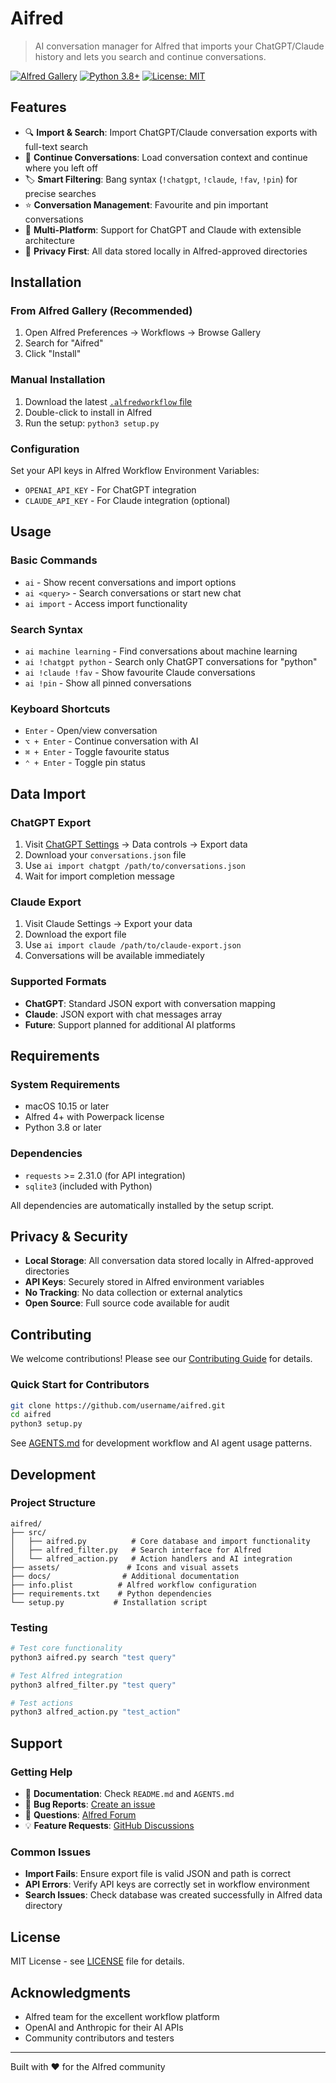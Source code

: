 # Aifred

> AI conversation manager for Alfred that imports your ChatGPT/Claude history and lets you search and continue conversations.

[![Alfred Gallery](https://img.shields.io/badge/Alfred-Gallery-blue)](https://alfred.app)
[![Python 3.8+](https://img.shields.io/badge/Python-3.8+-green)](https://python.org)
[![License: MIT](https://img.shields.io/badge/License-MIT-yellow.svg)](LICENSE)

## Features

- 🔍 **Import & Search**: Import ChatGPT/Claude conversation exports with full-text search
- 💬 **Continue Conversations**: Load conversation context and continue where you left off
- 🏷️ **Smart Filtering**: Bang syntax (`!chatgpt`, `!claude`, `!fav`, `!pin`) for precise searches
- ⭐ **Conversation Management**: Favourite and pin important conversations
- 🔄 **Multi-Platform**: Support for ChatGPT and Claude with extensible architecture
- 🔐 **Privacy First**: All data stored locally in Alfred-approved directories

## Installation

### From Alfred Gallery (Recommended)
1. Open Alfred Preferences → Workflows → Browse Gallery
2. Search for "Aifred"
3. Click "Install"

### Manual Installation
1. Download the latest [`.alfredworkflow` file](https://github.com/username/aifred/releases)
2. Double-click to install in Alfred
3. Run the setup: `python3 setup.py`

### Configuration
Set your API keys in Alfred Workflow Environment Variables:
- `OPENAI_API_KEY` - For ChatGPT integration
- `CLAUDE_API_KEY` - For Claude integration (optional)

## Usage

### Basic Commands
- `ai` - Show recent conversations and import options
- `ai <query>` - Search conversations or start new chat
- `ai import` - Access import functionality

### Search Syntax
- `ai machine learning` - Find conversations about machine learning
- `ai !chatgpt python` - Search only ChatGPT conversations for "python"
- `ai !claude !fav` - Show favourite Claude conversations
- `ai !pin` - Show all pinned conversations

### Keyboard Shortcuts
- `Enter` - Open/view conversation
- `⌥ + Enter` - Continue conversation with AI
- `⌘ + Enter` - Toggle favourite status
- `⌃ + Enter` - Toggle pin status

## Data Import

### ChatGPT Export
1. Visit [ChatGPT Settings](https://chatgpt.com/settings) → Data controls → Export data
2. Download your `conversations.json` file
3. Use `ai import chatgpt /path/to/conversations.json`
4. Wait for import completion message

### Claude Export
1. Visit Claude Settings → Export your data
2. Download the export file
3. Use `ai import claude /path/to/claude-export.json`
4. Conversations will be available immediately

### Supported Formats
- **ChatGPT**: Standard JSON export with conversation mapping
- **Claude**: JSON export with chat messages array
- **Future**: Support planned for additional AI platforms

## Requirements

### System Requirements
- macOS 10.15 or later
- Alfred 4+ with Powerpack license
- Python 3.8 or later

### Dependencies
- `requests` >= 2.31.0 (for API integration)
- `sqlite3` (included with Python)

All dependencies are automatically installed by the setup script.

## Privacy & Security

- **Local Storage**: All conversation data stored locally in Alfred-approved directories
- **API Keys**: Securely stored in Alfred environment variables
- **No Tracking**: No data collection or external analytics
- **Open Source**: Full source code available for audit

## Contributing

We welcome contributions! Please see our [Contributing Guide](CONTRIBUTING.md) for details.

### Quick Start for Contributors
```bash
git clone https://github.com/username/aifred.git
cd aifred
python3 setup.py
```

See [AGENTS.md](AGENTS.md) for development workflow and AI agent usage patterns.

## Development

### Project Structure
```
aifred/
├── src/
│   ├── aifred.py          # Core database and import functionality
│   ├── alfred_filter.py   # Search interface for Alfred
│   └── alfred_action.py   # Action handlers and AI integration
├── assets/               # Icons and visual assets
├── docs/                # Additional documentation
├── info.plist          # Alfred workflow configuration
├── requirements.txt    # Python dependencies
└── setup.py           # Installation script
```

### Testing
```bash
# Test core functionality
python3 aifred.py search "test query"

# Test Alfred integration
python3 alfred_filter.py "test query"

# Test actions
python3 alfred_action.py "test_action"
```

## Support

### Getting Help
- 📖 **Documentation**: Check `README.md` and `AGENTS.md`
- 🐛 **Bug Reports**: [Create an issue](https://github.com/username/aifred/issues)
- 💬 **Questions**: [Alfred Forum](https://www.alfredforum.com/)
- 💡 **Feature Requests**: [GitHub Discussions](https://github.com/username/aifred/discussions)

### Common Issues
- **Import Fails**: Ensure export file is valid JSON and path is correct
- **API Errors**: Verify API keys are correctly set in workflow environment
- **Search Issues**: Check database was created successfully in Alfred data directory

## License

MIT License - see [LICENSE](LICENSE) file for details.

## Acknowledgments

- Alfred team for the excellent workflow platform
- OpenAI and Anthropic for their AI APIs
- Community contributors and testers

---

Built with ❤️ for the Alfred community